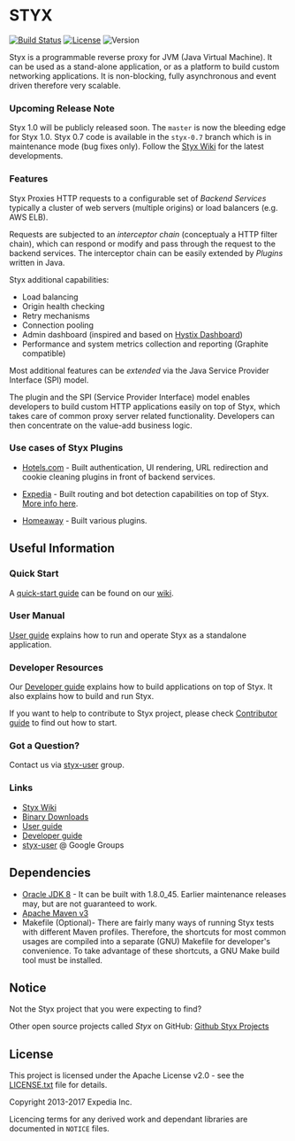 
# STYX

[![Build Status](https://travis-ci.org/HotelsDotCom/styx.svg?branch=master)](https://travis-ci.org/HotelsDotCom/styx)
[![License](https://img.shields.io/badge/License-Apache%202.0-blue.svg)](https://opensource.org/licenses/Apache-2.0)
![Version](https://img.shields.io/maven-central/v/com.hotels.styx/styx-server.svg)

Styx is a programmable reverse proxy for JVM (Java Virtual Machine). It can be used
as a stand-alone application, or as a platform to build custom networking applications. 
It is non-blocking, fully asynchronous and event driven therefore very scalable.

### Upcoming Release Note

Styx 1.0 will be publicly released soon. The `master` is now the bleeding edge for Styx 1.0.
Styx 0.7 code is available in the `styx-0.7` branch which is in maintenance mode (bug fixes only).
Follow the [Styx Wiki](https://github.com/HotelsDotCom/styx/wiki) for the latest developments.

### Features

Styx Proxies HTTP requests to a configurable set of *Backend Services* typically a cluster 
of web servers (multiple origins) or load balancers (e.g. AWS ELB).

Requests are subjected to an *interceptor chain* (conceptualy a HTTP filter chain), which can 
respond or modify and pass through the request to the backend services. The interceptor
chain can be easily extended by *Plugins* written in Java.

Styx additional capabilities:
- Load balancing
- Origin health checking
- Retry mechanisms
- Connection pooling
- Admin dashboard (inspired and based on [Hystix Dashboard](https://github.com/Netflix/Hystrix/wiki/Dashboard))
- Performance and system metrics collection and reporting (Graphite compatible)

Most additional features can be *extended* via the Java Service Provider Interface (SPI) model.

The plugin and the SPI (Service Provider Interface) model enables developers
to build custom HTTP applications easily on top of Styx, which takes care
of common proxy server related functionality. Developers can then concentrate on
the value-add business logic.

### Use cases of Styx Plugins

* [Hotels.com](http://www.hotels.com) - Built authentication, UI rendering,
URL redirection and cookie cleaning plugins in front of backend services.

* [Expedia](http://www.expedia.com) - Built routing and bot detection capabilities on top of Styx. [More
info here](https://conferences.oreilly.com/software-architecture/sa-eu/public/schedule/detail/61826).

* [Homeaway](http://www.homeaway.com) - Built various plugins.


## Useful Information

### Quick Start

A [quick-start guide](https://github.com/HotelsDotCom/styx/wiki/Quick-Start-Guide) can be found on our [wiki](https://github.com/HotelsDotCom/styx/wiki). 

### User Manual

[User guide](./docs/user-guide.md) explains how to run and operate Styx as a standalone application.

### Developer Resources

Our [Developer guide](./docs/developer-guide.md) explains how to build applications on top of Styx.
It also explains how to build and run Styx.

If you want to help to contribute to Styx project, please check [Contributor guide](./CONTRIBUTING.md) to find out how to start.

### Got a Question?

Contact us via [styx-user](https://groups.google.com/forum/#!forum/styx-user) group.

### Links

* [Styx Wiki](https://github.com/HotelsDotCom/styx/wiki)
* [Binary Downloads](https://github.com/HotelsDotCom/styx/releases)
* [User guide](./docs/user-guide.md)
* [Developer guide](./docs/developer-guide.md)
* [styx-user](https://groups.google.com/forum/#!forum/styx-user) @ Google Groups


## Dependencies

* [Oracle JDK 8](http://www.oracle.com/technetwork/java/javase/downloads/index.html) - It can be built with 1.8.0_45. 
  Earlier maintenance releases may, but are not guaranteed to work.
* [Apache Maven v3](http://maven.apache.org)
* Makefile (Optional)- There are fairly many ways of running Styx tests with different Maven profiles. Therefore, the 
  shortcuts for most common usages are compiled into a separate (GNU) Makefile for developer's convenience. To 
  take advantage of these shortcuts, a GNU Make build tool must be installed.

## Notice
Not the Styx project that you were expecting to find?

Other open source projects called *Styx* on GitHub:
[Github Styx Projects](https://github.com/search?utf8=%E2%9C%93&q=styx&type=)

## License

This project is licensed under the Apache License v2.0 - see the [LICENSE.txt](LICENSE.txt) file for details.

Copyright 2013-2017 Expedia Inc.

Licencing terms for any derived work and dependant libraries are documented in `NOTICE` files.

